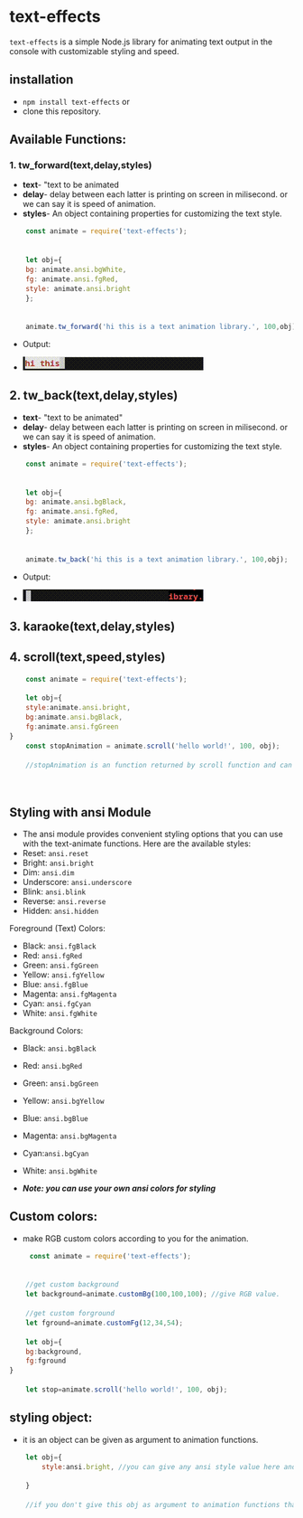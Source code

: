 # text-effects
`text-effects` is a simple Node.js library for animating text output in the console with customizable styling and speed.



## installation 
- `npm install text-effects`
or
- clone this repository.


## Available Functions:

>>>
### **1. tw_forward(text,delay,styles)**

- **text**- "text to be animated
- **delay**-  delay between each latter is printing on screen in milisecond. or we can say it is speed of animation.
- **styles**-  An object containing properties for customizing the text style.

```js
    const animate = require('text-effects');
    

    let obj={
    bg: animate.ansi.bgWhite,
    fg: animate.ansi.fgRed,
    style: animate.ansi.bright
    };


    animate.tw_forward('hi this is a text animation library.', 100,obj);

```
- Output:

- ![Text Animation GIF](out/output_f.gif "Text Animation Demo")

>>>
## **2. tw_back(text,delay,styles)**

- **text**- "text to be animated"
- **delay**-  delay between each latter is printing on screen in milisecond. or we can say it is speed of animation.
- **styles**-  An object containing properties for customizing the text style.


```js
    const animate = require('text-effects');
    

    let obj={
    bg: animate.ansi.bgBlack,
    fg: animate.ansi.fgRed,
    style: animate.ansi.bright
    };


    animate.tw_back('hi this is a text animation library.', 100,obj);


```
- Output:

- ![Text Animation GIF](out/output_b.gif "Text Animation Demo")

>>>
## **3. karaoke(text,delay,styles)**

>>>
## **4. scroll(text,speed,styles)**
```js
    const animate = require('text-effects');

    let obj={
    style:animate.ansi.bright,
    bg:animate.ansi.bgBlack,
    fg:animate.ansi.fgGreen
}
    const stopAnimation = animate.scroll('hello world!', 100, obj);

    //stopAnimation is an function returned by scroll function and can be used to stop the animation. If you call stopAnimation inside a settimeout function than you can stop animation after some time otherwise this animation will animate untill you stop it.

    


```

## Styling with ansi Module
- The ansi module provides convenient styling options that you can use with the text-animate functions. Here are the available styles:
- Reset: `ansi.reset`
- Bright: `ansi.bright`
- Dim: `ansi.dim`
- Underscore: `ansi.underscore`
- Blink: `ansi.blink`
- Reverse: `ansi.reverse`
- Hidden: `ansi.hidden`

Foreground (Text) Colors:

- Black: `ansi.fgBlack`
- Red: `ansi.fgRed`
- Green: `ansi.fgGreen`
- Yellow: `ansi.fgYellow`
- Blue: `ansi.fgBlue`
- Magenta: `ansi.fgMagenta`
- Cyan: `ansi.fgCyan`
- White: `ansi.fgWhite`

Background Colors:

- Black: `ansi.bgBlack`
- Red: `ansi.bgRed`
- Green: `ansi.bgGreen`
- Yellow: `ansi.bgYellow`
- Blue: `ansi.bgBlue`
- Magenta: `ansi.bgMagenta`
- Cyan:`ansi.bgCyan`
- White: `ansi.bgWhite`

- ***Note: you can use your own ansi colors for styling***

## Custom colors:
- make RGB custom colors according to you for the animation.
```js
     const animate = require('text-effects');


    //get custom background
    let background=animate.customBg(100,100,100); //give RGB value. 

    //get custom forground
    let fground=animate.customFg(12,34,54);

    let obj={
    bg:background,
    fg:fground
}

    let stop=animate.scroll('hello world!', 100, obj);

```

## styling object:
- it is an object can be given as argument to animation functions.
```js
    let obj={
        style:ansi.bright, //you can give any ansi style value here and if u dont give it take take by default no style.
        
    }

    //if you don't give this obj as argument to animation functions than it will take by default object that is defined in code.
```

